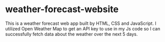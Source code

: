# weather-forecast-website
This is a weather forecast web app built by HTML, CSS and JavaScript. I utilized Open Weather Map to get an API key to use in my Js code so I can successfully fetch data about the weather over the next 5 days. 
